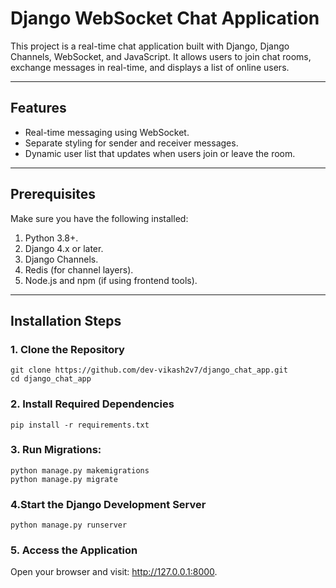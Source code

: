 # Django WebSocket Chat Application

This project is a real-time chat application built with Django, Django Channels, WebSocket, and JavaScript. It allows users to join chat rooms, exchange messages in real-time, and displays a list of online users.

---

## Features
- Real-time messaging using WebSocket.
- Separate styling for sender and receiver messages.
- Dynamic user list that updates when users join or leave the room.

---

## Prerequisites
Make sure you have the following installed:
1. Python 3.8+.
2. Django 4.x or later.
3. Django Channels.
4. Redis (for channel layers).
5. Node.js and npm (if using frontend tools).

---

## Installation Steps

### 1. Clone the Repository
```
git clone https://github.com/dev-vikash2v7/django_chat_app.git
cd django_chat_app
```

### 2. Install Required Dependencies
```
pip install -r requirements.txt 
```

### 3. Run Migrations:
```
python manage.py makemigrations
python manage.py migrate
```

### 4.Start the Django Development Server
```
python manage.py runserver
```

### 5. Access the Application
Open your browser and visit: http://127.0.0.1:8000.
